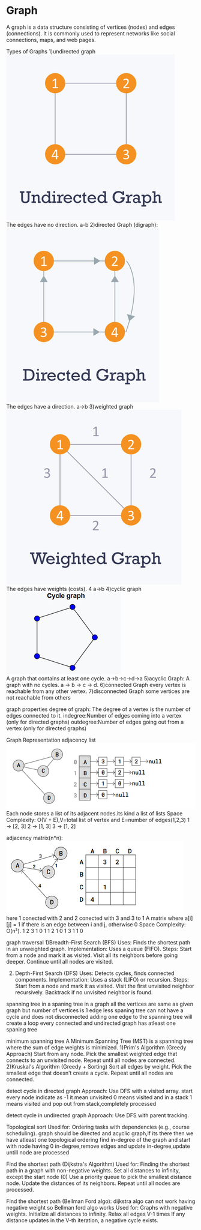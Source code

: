 # Graph

A graph is a data structure consisting of vertices (nodes) and edges (connections). It is commonly used to represent networks like social connections, maps, and web pages.

Types of Graphs
1)undirected graph
![UnDirected graph](./img/ud-graph.png) <br>
The edges have no direction.
a-b
2)directed Graph (digraph):
![Directed graph](./img/dg-graph.png) <br>
The edges have a direction.
a->b
3)weighted graph
![weighted graph](./img/wg-graph.png) <br>
The edges have weights (costs).
4
a->b
4)cyclic graph
![Cyclic graph](./img/cg-graph.png) <br>
A graph that contains at least one cycle.
a->b->c->d->a
5)acyclic Graph:
A graph with no cycles.
a → b → c → d.
6)connected Graph
every vertex is reachable from any other vertex.
7)disconnected Graph
some vertices are not reachable from others

graph properties
degree of graph: The degree of a vertex is the number of edges connected to it.
indegree:Number of edges coming into a vertex (only for directed graphs)
outdegree:Number of edges going out from a vertex (only for directed graphs)

Graph Representation
adjacency list
![Directed graph](./img/al-graph.png) <br>
Each node stores a list of its adjacent nodes.its kind a list of lists
Space Complexity: O(V + E),V=total list of vertex and E=number of edges(1,2,3)
1 → [2, 3]
2 → [1, 3]
3 → [1, 2]

adjacency matrix(n\*n):
![Directed graph](./img/am-graph.png) <br>
here 1 conected with 2 and 2 conected with 3 and 3 to 1
A matrix where a[i][j] = 1 if there is an edge between i and j, otherwise 0
Space Complexity: O(n²).
1 2 3
1 0 1 1
2 1 0 1
3 1 1 0

graph traversal
1)Breadth-First Search (BFS)
Uses: Finds the shortest path in an unweighted graph.
Implementation: Uses a queue (FIFO).
Steps:
Start from a node and mark it as visited.
Visit all its neighbors before going deeper.
Continue until all nodes are visited.

2. Depth-First Search (DFS)
   Uses: Detects cycles, finds connected components.
   Implementation: Uses a stack (LIFO) or recursion.
   Steps:
   Start from a node and mark it as visited.
   Visit the first unvisited neighbor recursively.
   Backtrack if no unvisited neighbor is found.

spanning tree
in a spaning tree in a graph all the vertices are same as given graph but number of vertices is 1 edge less
spaning tree can not have a cycle and does not disconnected
adding one edge to the spanning tree will create a loop
every connected and undirected graph has atleast one spaning tree

minimum spanning tree
A Minimum Spanning Tree (MST) is a spanning tree where the sum of edge weights is minimized.
1)Prim's Algorithm (Greedy Approach)
Start from any node.
Pick the smallest weighted edge that connects to an unvisited node.
Repeat until all nodes are connected.
2)Kruskal's Algorithm (Greedy + Sorting)
Sort all edges by weight.
Pick the smallest edge that doesn’t create a cycle.
Repeat until all nodes are connected.

detect cycle in directed graph
Approach: Use DFS with a visited array.
start every node indicate as -1 it mean unvisited
0 means visited and in a stack
1 means visited and pop out from stack,completely processed

detect cycle in undirected graph
Approach: Use DFS with parent tracking.

Topological sort
Used for: Ordering tasks with dependencies (e.g., course scheduling).
graph should be directed and acyclic graph,if its there then we have atleast one topological ordering
find in-degree of the graph and start with node having 0 in-degree,remove edges and update in-degree,update untill node are processed

Find the shortest path (Dijkstra's Algorithm)
Used for: Finding the shortest path in a graph with non-negative weights.
Set all distances to infinity, except the start node (0)
Use a priority queue to pick the smallest distance node.
Update the distances of its neighbors.
Repeat until all nodes are processed.

Find the shortest path (Bellman Ford algo):
dijkstra algo can not work having negative weight so Bellman ford algo works
Used for: Graphs with negative weights.
Initialize all distances to infinity.
Relax all edges V-1 times
If any distance updates in the V-th iteration, a negative cycle exists.
